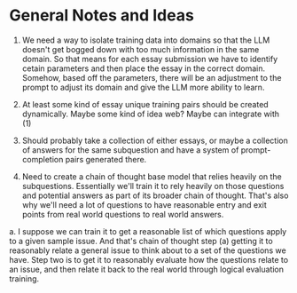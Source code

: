 # General Notes and Ideas

1. We need a way to isolate training data into domains so that the LLM doesn't get bogged down with too much information in the same domain. So that means for each essay submission we have to identify cetain parameters and then place the essay in the correct domain. Somehow, based off the parameters, there will be an adjustment to the prompt to adjust its domain and give the LLM more ability to learn.

2. At least some kind of essay unique training pairs should be created dynamically. Maybe some kind of idea web? Maybe can integrate with (1)

3. Should probably take a collection of either essays, or maybe a collection of answers for the same subquestion and have a system of prompt-completion pairs generated there.

4. Need to create a chain of thought base model that relies heavily on the subquestions. Essentially we'll train it to rely heavily on those questions and potential answers as part of its broader chain of thought. That's also why we'll need a lot of questions to have reasonable entry and exit points from real world questions to real world answers.

  a. I suppose we can train it to get a reasonable list of which questions apply to a given sample issue. And that's chain of thought step (a) getting it to reasonably relate a general issue to think about to a set of the questions we have. Step two is to get it to reasonably evaluate how the questions relate to an issue, and then relate it back to the real world through logical evaluation training. 

